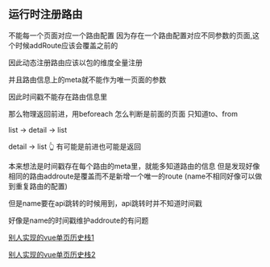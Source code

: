 
## 运行时注册路由

不能每一个页面对应一个路由配置
因为存在一个路由配置对应不同参数的页面,这个时候addRoute应该会覆盖之前的

因此动态注册路由应该以包的维度全量注册

并且路由信息上的meta就不能作为唯一页面的参数

因此时间戳不能存在路由信息里

那么物理返回前进，用beforeach 怎么判断是前面的页面
只知道to、from

list -> detail -> list

detail -> list
👆 有可能是前进也可能是返回

本来想法是时间戳存在每个路由的meta里，就能多知道路由的信息
但是发现好像相同的路由addroute是覆盖而不是新增一个唯一的route
(name不相同好像可以做到重复路由的配置)

但是name要在api跳转的时候用到，api跳转时并不知道时间戳

好像是name的时间戳维护addroute的有问题


[别人实现的vue单页历史栈1](https://github.com/hezhongfeng/vue-page-stack/blob/master/src/index.js)

[别人实现的vue单页历史栈2](https://github.com/luojilab/vue-stack-router)
